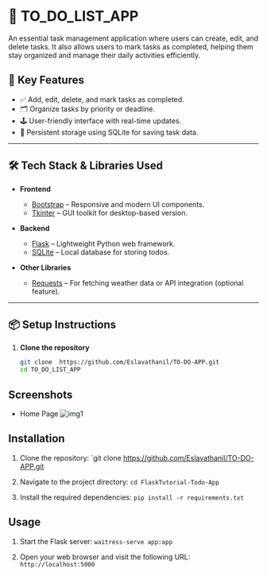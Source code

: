 # 📝 TO_DO_LIST_APP

An essential task management application where users can create, edit, and delete tasks. It also allows users to mark tasks as completed, helping them stay organized and manage their daily activities efficiently.

## 🚀 Key Features

- ✅ Add, edit, delete, and mark tasks as completed.
- 🗂️ Organize tasks by priority or deadline.
- 🕹️ User-friendly interface with real-time updates.
- 🧠 Persistent storage using SQLite for saving task data.

---

## 🛠️ Tech Stack & Libraries Used

- **Frontend**
  - [Bootstrap](https://getbootstrap.com/) – Responsive and modern UI components.
  - [Tkinter](https://docs.python.org/3/library/tkinter.html) – GUI toolkit for desktop-based version.

- **Backend**
  - [Flask](https://flask.palletsprojects.com/) – Lightweight Python web framework.
  - [SQLite](https://www.sqlite.org/index.html) – Local database for storing todos.

- **Other Libraries**
  - [Requests](https://docs.python-requests.org/en/latest/) – For fetching weather data or API integration (optional feature).

---

## 📦 Setup Instructions

1. **Clone the repository**

   ```bash
   git clone  https://github.com/Eslavathanil/TO-DO-APP.git
   cd TO_DO_LIST_APP


## Screenshots
- Home Page
![img1](https://github.com/PrathameshDhande22/FlaskTutorial-Todo-App/assets/87264935/17038d8d-20c1-499c-89a0-b8f2c303e7e7)
  

## Installation

1. Clone the repository:
`git clone  https://github.com/Eslavathanil/TO-DO-APP.git

2. Navigate to the project directory:
`cd FlaskTutorial-Todo-App `

3. Install the required dependencies:
`pip install -r requirements.txt`


## Usage

1. Start the Flask server:
`waitress-serve app:app`

2. Open your web browser and visit the following URL: `http://localhost:5000`


